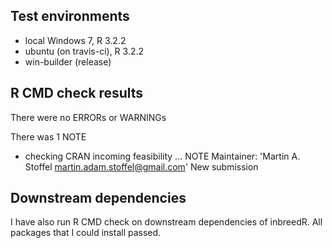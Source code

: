 ## Test environments
* local Windows 7, R 3.2.2
* ubuntu (on travis-ci), R 3.2.2
* win-builder (release)

## R CMD check results
There were no ERRORs or WARNINGs 

There was 1 NOTE

* checking CRAN incoming feasibility ... NOTE
Maintainer: 'Martin A. Stoffel <martin.adam.stoffel@gmail.com>'
New submission


## Downstream dependencies
I have also run R CMD check on downstream dependencies of inbreedR.
All packages that I could install passed.
    
